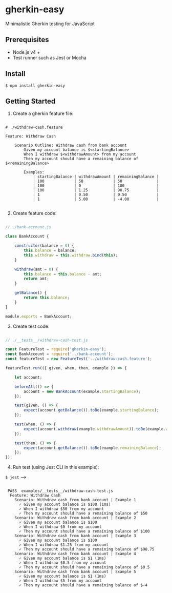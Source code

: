 # gherkin-easy

Minimalistic Gherkin testing for JavaScript

## Prerequisites

- Node.js v4 +
- Test runner such as Jest or Mocha

## Install

    $ npm install gherkin-easy

## Getting Started

1. Create a gherkin feature file:

```gherkin

# ./withdraw-cash.feature

Feature: Withdraw Cash

    Scenario Outline: Withdraw cash from bank account
        Given my account balance is $<startingBalance>
        When I withdraw $<withdrawAmount> from my account
        Then my account should have a remaining balance of $<remainingBalance>

        Examples:
            | startingBalance | withdrawAmount | remainingBalance |
            | 100             | 50             | 50               |
            | 100             | 0              | 100              |
            | 100             | 1.25           | 98.75            |
            | 1               | 0.50           | 0.50             |
            | 1               | 5.00           | -4.00            |
            
```

2. Create feature code:

```javascript

// ./bank-account.js

class BankAccount {

    constructor(balance = 0) {
        this.balance = balance;
        this.withdraw = this.withdraw.bind(this);
    }

    withdraw(amt = 0) {
        this.balance = this.balance - amt;
        return amt;
    }

    getBalance() {
        return this.balance;
    }
}

module.exports = BankAccount;

```

3. Create test code:

```javascript

// ./__tests__/withdraw-cash-test.js

const FeatureTest = require('gherkin-easy');
const BankAccount = require('../bank-account');
const featureTest = new FeatureTest('../withdraw-cash.feature');

featureTest.run(({ given, when, then, example }) => {

    let account;

    beforeAll(() => {
        account = new BankAccount(example.startingBalance);
    });

    test(given, () => {
        expect(account.getBalance()).toBe(example.startingBalance);
    });

    test(when, () => {
        expect(account.withdraw(example.withdrawAmount)).toBe(example.withdrawAmount);
    });

    test(then, () => {
        expect(account.getBalance()).toBe(example.remainingBalance);
    });
});

```

4. Run test (using Jest CLI in this example):

``` $ jest ``` -->

```shell

 PASS  examples/__tests__/withdraw-cash-test.js
  Feature: Withdraw Cash
    Scenario: Withdraw cash from bank account | Example 1
      ✓ Given my account balance is $100 (1ms)
      ✓ When I withdraw $50 from my account
      ✓ Then my account should have a remaining balance of $50
    Scenario: Withdraw cash from bank account | Example 2
      ✓ Given my account balance is $100
      ✓ When I withdraw $0 from my account
      ✓ Then my account should have a remaining balance of $100
    Scenario: Withdraw cash from bank account | Example 3
      ✓ Given my account balance is $100
      ✓ When I withdraw $1.25 from my account
      ✓ Then my account should have a remaining balance of $98.75
    Scenario: Withdraw cash from bank account | Example 4
      ✓ Given my account balance is $1 (1ms)
      ✓ When I withdraw $0.5 from my account
      ✓ Then my account should have a remaining balance of $0.5
    Scenario: Withdraw cash from bank account | Example 5
      ✓ Given my account balance is $1 (1ms)
      ✓ When I withdraw $5 from my account
      ✓ Then my account should have a remaining balance of $-4
  ```
